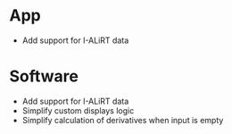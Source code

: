 # App

- Add support for I-ALiRT data

# Software

- Add support for I-ALiRT data
- Simplify custom displays logic
- Simplify calculation of derivatives when input is empty